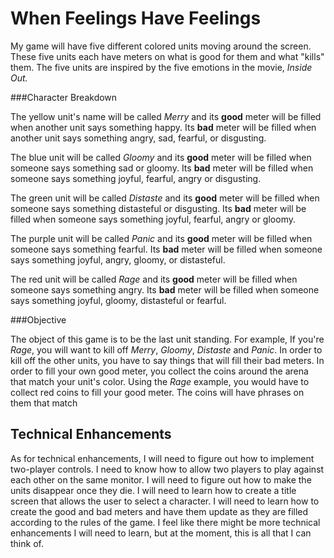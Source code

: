 When Feelings Have Feelings
===========================

My game will have five different colored units moving around the screen. These five units each have meters on what is good for them and what "kills" them. The five units are inspired by the five emotions in the movie, *Inside Out.* 

###Character Breakdown

The yellow unit's name will be called *Merry* and its **good** meter will be filled when another unit says something happy. Its **bad** meter will be filled when another unit says something angry, sad, fearful, or disgusting. 

The blue unit will be called *Gloomy* and its **good** meter will be filled when someone says something sad or gloomy. Its **bad** meter will be filled when someone says something joyful, fearful, angry or disgusting. 

The green unit will be called *Distaste* and its **good** meter will be filled when someone says something distasteful or disgusting. Its **bad** meter will be filled when someone says something joyful, fearful, angry or gloomy. 

The purple unit will be called *Panic* and its **good** meter will be filled when someone says something fearful. Its **bad** meter will be filled when someone says something joyful, angry, gloomy, or distasteful.

The red unit will be called *Rage* and its **good** meter will be filled when someone says something angry. Its **bad** meter will be filled when someone says something joyful, gloomy, distasteful or fearful.


###Objective

The object of this game is to be the last unit standing. For example, If you're *Rage*, you will want to kill off *Merry*, *Gloomy*, *Distaste* and *Panic*. In order to kill off the other units, you have to say things that will fill their bad meters. In order to fill your own good meter, you collect the coins around the arena that match your unit's color. Using the *Rage* example, you would have to collect red coins to fill your good meter. The coins will have phrases on them that match 


Technical Enhancements
-----------------------

As for technical enhancements, I will need to figure out how to implement two-player controls. I need to know how to allow two players to play against each other on the same monitor. I will need to figure out how to make the units disappear once they die. I will need to learn how to create a title screen that allows the user to select a character. I will need to learn how to create the good and bad meters and have them update as they are filled according to the rules of the game. I feel like there might be more technical enhancements I will need to learn, but at the moment, this is all that I can think of.